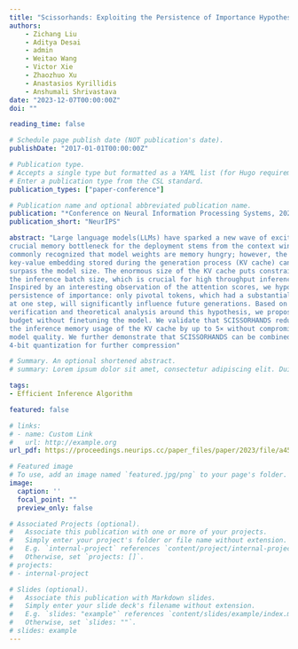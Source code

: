 ```yaml
---
title: "Scissorhands: Exploiting the Persistence of Importance Hypothesis for LLM KV Cache Compression at Test Time"
authors:
    - Zichang Liu
    - Aditya Desai
    - admin
    - Weitao Wang
    - Victor Xie
    - Zhaozhuo Xu
    - Anastasios Kyrillidis
    - Anshumali Shrivastava
date: "2023-12-07T00:00:00Z"
doi: ""

reading_time: false

# Schedule page publish date (NOT publication's date).
publishDate: "2017-01-01T00:00:00Z"

# Publication type.
# Accepts a single type but formatted as a YAML list (for Hugo requirements).
# Enter a publication type from the CSL standard.
publication_types: ["paper-conference"]

# Publication name and optional abbreviated publication name.
publication: "*Conference on Neural Information Processing Systems, 2023*"
publication_short: "NeurIPS"

abstract: "Large language models(LLMs) have sparked a new wave of exciting AI applications. Hosting these models at scale requires significant memory resources. One
crucial memory bottleneck for the deployment stems from the context window. It is
commonly recognized that model weights are memory hungry; however, the size of
key-value embedding stored during the generation process (KV cache) can easily
surpass the model size. The enormous size of the KV cache puts constraints on
the inference batch size, which is crucial for high throughput inference workload.
Inspired by an interesting observation of the attention scores, we hypothesize the
persistence of importance: only pivotal tokens, which had a substantial influence
at one step, will significantly influence future generations. Based on our empirical
verification and theoretical analysis around this hypothesis, we propose SCISSORHANDS, a system that maintains the memory usage of KV cache under a fixed
budget without finetuning the model. We validate that SCISSORHANDS reduces
the inference memory usage of the KV cache by up to 5× without compromising
model quality. We further demonstrate that SCISSORHANDS can be combined with
4-bit quantization for further compression"

# Summary. An optional shortened abstract.
# summary: Lorem ipsum dolor sit amet, consectetur adipiscing elit. Duis posuere tellus ac convallis placerat. Proin tincidunt magna sed ex sollicitudin condimentum.

tags:
- Efficient Inference Algorithm

featured: false

# links:
# - name: Custom Link
#   url: http://example.org
url_pdf: https://proceedings.neurips.cc/paper_files/paper/2023/file/a452a7c6c463e4ae8fbdc614c6e983e6-Paper-Conference.pdf

# Featured image
# To use, add an image named `featured.jpg/png` to your page's folder. 
image:
  caption: ''
  focal_point: ""
  preview_only: false

# Associated Projects (optional).
#   Associate this publication with one or more of your projects.
#   Simply enter your project's folder or file name without extension.
#   E.g. `internal-project` references `content/project/internal-project/index.md`.
#   Otherwise, set `projects: []`.
# projects:
# - internal-project

# Slides (optional).
#   Associate this publication with Markdown slides.
#   Simply enter your slide deck's filename without extension.
#   E.g. `slides: "example"` references `content/slides/example/index.md`.
#   Otherwise, set `slides: ""`.
# slides: example
---
```


<!-- This work is driven by the results in my [previous paper](/publication/conference-paper/) on LLMs.

{{% callout note %}}
Create your slides in Markdown - click the *Slides* button to check out the example.
{{% /callout %}}

Add the publication's **full text** or **supplementary notes** here. You can use rich formatting such as including [code, math, and images](https://docs.hugoblox.com/content/writing-markdown-latex/). -->
